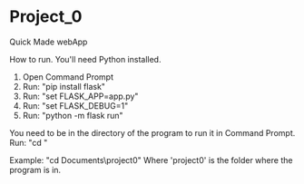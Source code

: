 # Project_0
Quick Made webApp

How to run.
You'll need Python installed.

1. Open Command Prompt
2. Run: "pip install flask"
3. Run: "set FLASK_APP=app.py"
4. Run: "set FLASK_DEBUG=1"
5. Run: "python -m flask run"

You need to be in the directory of the program to run it in Command Prompt.
Run: "cd " <then the path to the folder of the program>

Example: "cd Documents\project0\"
Where 'project0' is the folder where the program is in.
